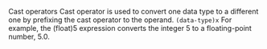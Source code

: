 Cast operators
  Cast operator is used to convert one data type to a different one by prefixing the cast operator to the operand.
  `(data-type)x`
	  For example, the (float)5 expression converts the integer 5 to a floating-point number, 5.0.